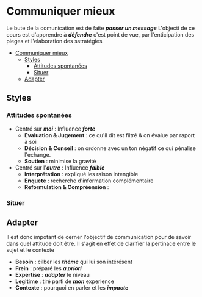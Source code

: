 # Communiquer mieux

Le bute de la comunication est de faite ***passer un message***
L'objecti de ce cours est d'apprendre à ***défendre*** c'est point de vue, par l'enticipation des pieges et l'elaboration des sstratégies

- [Communiquer mieux](#communiquer-mieux)
  - [Styles](#styles)
    - [Attitudes spontanées](#attitudes-spontanées)
    - [Situer](#situer)
  - [Adapter](#adapter)

## Styles

### Attitudes spontanées

- Centré sur ***moi*** : Influence ***forte***
  - **Evaluation & Jugement** : ce qu'il dit est filtré & on évalue par raport à soi
  - **Décision & Conseil** : on ordonne avec un ton négatif ce qui pénalise l'echange.
  - **Soutien** : minimise la gravité
- Centré sur l'***autre*** : Influence ***faible***
  - **Interprétation** : expliqué les raison intengible
  - **Enquete** : recherche d'information complémentaire
  - **Reformulation & Compréension** :

### Situer

## Adapter

Il est donc impotant de cerner l'objectif de communication pour de savoir dans quel attitude doit être.
Il s'agit en effet de clarifier la pertinace entre le sujet et le contexte

- **Besoin** : cilber les ***théme*** qui lui son intérésent
- **Frein** : préparé les ***a priori***
- **Expertise** : ***adapter*** le niveau
- **Legitime** : tiré parti de ***mon*** experience
- **Contexte** : pourquoi en parler et les ***impacte***
